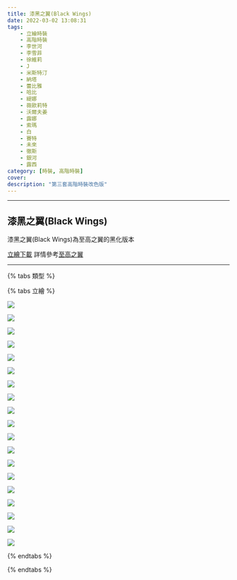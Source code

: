 ```yaml
---
title: 漆黑之翼(Black Wings)
date: 2022-03-02 13:08:31
tags:
    - 立繪時裝
    - 高階時裝
    - 李世河
    - 李雪菲
    - 徐維莉
    - J
    - 米斯特汀
    - 納塔
    - 蕾比雅
    - 哈比
    - 緹娜
    - 薇歐莉特
    - 沃爾夫姜
    - 露娜
    - 索瑪
    - 白
    - 賽特
    - 未來
    - 徹斯
    - 銀河
    - 露西
category: [時裝, 高階時裝]
cover: 
description: "第三套高階時裝改色版"
---
```




---
## 漆黑之翼(Black Wings)
漆黑之翼(Black Wings)為至高之翼的黑化版本

[立繪下載](https://closers.vod.nexoncdn.co.kr/site/fansitekit/Closers_FansiteKit_RareCostume_black_210209_obuaq.zip)
詳情參考[至高之翼](https://connand.github.io/costumes/rare/zw/)

---

{% tabs 類型 %}
<!-- tab 立繪-->
{% tabs 立繪 %}
<!-- tab 李世河(Seha)-->
![](https://i.imgur.com/w5A5xI5.jpg)
<!-- endtab -->
<!-- tab 李雪菲(Seulbi)-->
![](https://i.imgur.com/tonwckE.jpg)
<!-- endtab -->
<!-- tab 徐維莉(Yuri)-->
![](https://i.imgur.com/6BK6dZw.jpg)
<!-- endtab -->
<!-- tab J-->
![](https://i.imgur.com/UEkl7KS.jpg)
<!-- endtab -->
<!-- tab 米斯特汀(Tein)-->
![](https://i.imgur.com/XVGZjob.jpg)
<!-- endtab -->
<!-- tab 納塔(Nata)-->
![](https://i.imgur.com/PjPYAAE.jpg)
<!-- endtab -->
<!-- tab 蕾比雅(Levia)-->
![](https://i.imgur.com/s7gacIh.jpg)
<!-- endtab -->
<!-- tab 哈比(Harpy)-->
![](https://i.imgur.com/rlCjtnp.jpg)
<!-- endtab -->
<!-- tab 緹娜(Tina)-->
![](https://i.imgur.com/QkDC97A.jpg)
<!-- endtab -->
<!-- tab 薇歐莉特(Violet)-->
![](https://i.imgur.com/ZjW7bC1.jpg)
<!-- endtab -->
<!-- tab 沃爾夫姜(Wolfgang)-->
![](https://i.imgur.com/voA7qX7.jpg)
<!-- endtab -->
<!-- tab 露娜(Luna)-->
![](https://i.imgur.com/unKY6zt.jpg)
<!-- endtab -->
<!-- tab 索瑪(Soma)-->
![](https://i.imgur.com/3rZtPxu.jpg)
<!-- endtab -->
<!-- tab 白(Bai)-->
![](https://i.imgur.com/A2ioArk.jpg)
<!-- endtab -->
<!-- tab 賽特(Seth)-->
![](https://i.imgur.com/tsobH5V.jpg)
<!-- endtab -->
<!-- tab 未來(Mirae)-->
![](https://i.imgur.com/DQ5Kz5p.jpg)
<!-- endtab -->
<!-- tab 徹斯(Chulsoo)-->
![](https://i.imgur.com/4S6hbzI.jpg)
<!-- endtab -->
<!-- tab 銀河(Eunha)-->
![](https://i.imgur.com/4EcX6f1.jpg)
<!-- endtab -->
<!-- tab 露西(Lucy)-->
![](https://i.imgur.com/MbZAPS9.jpg)
<!-- endtab -->
{% endtabs %}
<!-- endtab -->

{% endtabs %}
